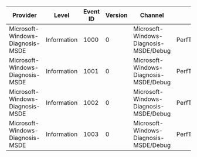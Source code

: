 Provider                          |  Level        |  Event ID  |  Version  |  Channel                                 |  Task                                   |  Opcode  |  Keyword  |  Message
----------------------------------|---------------|------------|-----------|------------------------------------------|-----------------------------------------|----------|-----------|---------
Microsoft-Windows-Diagnosis-MSDE  |  Information  |  1000      |  0        |  Microsoft-Windows-Diagnosis-MSDE/Debug  |  PerfTrack_MSDT_Initialize_Application  |  Start   |           |
Microsoft-Windows-Diagnosis-MSDE  |  Information  |  1001      |  0        |  Microsoft-Windows-Diagnosis-MSDE/Debug  |  PerfTrack_MSDT_Initialize_Application  |  Stop    |           |
Microsoft-Windows-Diagnosis-MSDE  |  Information  |  1002      |  0        |  Microsoft-Windows-Diagnosis-MSDE/Debug  |  PerfTrack_MSDT_Escalation              |  Start   |           |
Microsoft-Windows-Diagnosis-MSDE  |  Information  |  1003      |  0        |  Microsoft-Windows-Diagnosis-MSDE/Debug  |  PerfTrack_MSDT_Escalation              |  Stop    |           |